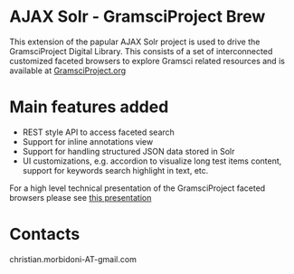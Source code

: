 # AJAX Solr - GramsciProject Brew

This extension of the papular AJAX Solr project is used to drive the GramsciProject Digital Library. 
This consists of a set of interconnected customized faceted browsers to explore Gramsci related resources and is available at [GramsciProject.org](http://www.gramsciproject.org/)

# Main features added

* REST style API to access faceted search
* Support for inline annotations view 
* Support for handling structured JSON data stored in Solr
* UI customizations, e.g. accordion to visualize long test items content, support for keywords search highlight in text, etc.

For a high level technical presentation of the GramsciProject faceted browsers please see [this presentation](https://www.slideshare.net/christianmorbidoni/gramsciproject-technical-presentation)

# Contacts

christian.morbidoni-AT-gmail.com
